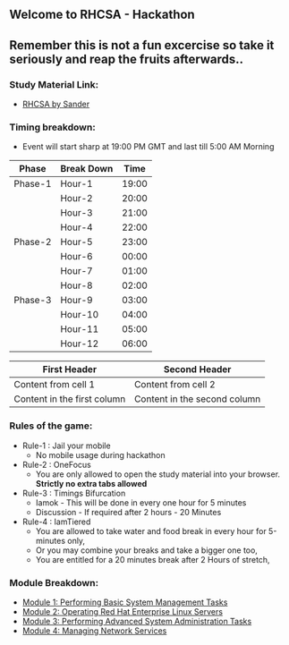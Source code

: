 ## Welcome to RHCSA - Hackathon

## Remember this is not a fun excercise so take it seriously and reap the fruits afterwards..

### Study Material Link:
* [RHCSA by Sander](https://www.safaribooksonline.com/library/view/red-hat-certified/9780134723990/)

### Timing breakdown:
* Event will start sharp at 19:00 PM GMT and last till 5:00 AM Morning

Phase   | Break Down    | Time
--------|---------------|---------
 Phase-1| Hour-1        | 19:00
        | Hour-2        | 20:00
        | Hour-3        | 21:00
        | Hour-4        | 22:00
Phase-2 | Hour-5        | 23:00
        | Hour-6        | 00:00
        | Hour-7        | 01:00
        | Hour-8        | 02:00
Phase-3 | Hour-9        | 03:00
        | Hour-10       | 04:00
        | Hour-11       | 05:00
        | Hour-12       | 06:00
      

First Header | Second Header
------------ | -------------
Content from cell 1 | Content from cell 2
Content in the first column | Content in the second column

### Rules of the game:
* Rule-1 : Jail your mobile
  - No mobile usage during hackathon
* Rule-2 : OneFocus
  - You are only allowed to open the study material into your browser. **Strictly no extra tabs allowed**
* Rule-3 : Timings Bifurcation 
  - Iamok - This will be done in every one hour for 5 minutes
  - Discussion - If required after 2 hours - 20 Minutes
* Rule-4 : IamTiered
  - You are allowed to take water and food break in every hour for 5-minutes only,
  - Or you may combine your breaks and take a bigger one too,
  - You are entitled for a 20 minutes break after 2 Hours of stretch,


### Module Breakdown:
* [Module 1: Performing Basic System Management Tasks](https://www.safaribooksonline.com/library/view/red-hat-certified/9780134723990/RHCA_01_00_00.html)
* [Module 2: Operating Red Hat Enterprise Linux Servers](https://www.safaribooksonline.com/library/view/red-hat-certified/9780134723990/RHCA_02_00_00.html)
* [Module 3: Performing Advanced System Administration Tasks](https://www.safaribooksonline.com/library/view/red-hat-certified/9780134723990/RHCA_03_00_00.html)
* [Module 4: Managing Network Services](https://www.safaribooksonline.com/library/view/red-hat-certified/9780134723990/RHCA_04_00_00.html)
